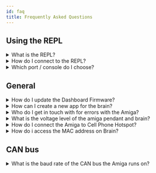 ```yaml
---
id: faq
title: Frequently Asked Questions
---
```


## Using the REPL

<details>
  <summary>What is the REPL?</summary>
  <div>
    The REPL is the "Read-Evaluate-Print-Loop", an interactive
    terminal for running CircuitPython commands directly on the
    microcontroller.
    <br/><br/>
    Some basics:
    <br/>
    - You can interrupt the running code with <code>ctrl+C</code>
    <br/>
    - You can enter CircuitPython commands (or paste them with a
    right click) following the <code>>>></code> and run them with
    <code>Enter</code>
    <br/>
    - You can restart the previously running application with
    <code>ctrl+D</code>
    <br/>
    - You can find more details at: <a
      href="https://learn.adafruit.com/welcome-to-circuitpython/the-repl">Adafruit "The REPL"</a>.
    </div>
</details>

<details>
  <summary>How do I connect to the REPL?</summary>
  <div>
    <div>
    There are multiple methods for connecting to the serial
    console of your microcontrollers (dashboard, pendant, MCU
    kit, etc.).
    <br/><br/>
    The Advanced serial console is recommended, but Mu is easier
    to get started with and has some useful added-on
    functionality (like a plotter for printed tuples).
    <br/><br/>
    The pendant, and other simple microcontrollers, will show up
    as a single serial port.
    The dashboard will show up as two ports, one for the console
    and one for data transfer.
    The first port should be the console you want to connect to
    for stopping the program, running commands in the REPL, etc.
    </div>
    <br/>
    <details>
      <summary>Advanced serial console</summary>
      <div>
        <details>
        <summary>Windows</summary>
        <div>
            See the adafruit docs for getting started with PuTTY: <a
            href="https://learn.adafruit.com/welcome-to-circuitpython/advanced-serial-console-on-windows">
            Windows serial console</a>.
        </div>
        </details>
        <details>
        <summary>Linux</summary>
        <div>
            See the adafruit docs for getting started with
            'screen' in your terminal: <a
            href="https://learn.adafruit.com/welcome-to-circuitpython/advanced-serial-console-on-linux">
            Linux serial console</a>.
        </div>
        </details>
        <details>
        <summary>Mac</summary>
        <div>
            See the adafruit docs for getting started with
            'screen' in your terminal: <a
            href="https://learn.adafruit.com/welcome-to-circuitpython/advanced-serial-console-on-mac-and-linux">
            Mac serial console</a>.
            <br/><br/>
            TIP: Use autocomplete to get the correct usb modem
            <code>.../tty.usb[tab_for_autocomplete]</code>
        </div>
        </details>
      </div>
    </details>
    <details>
      <summary>Mu</summary>
      <div>
        Mu is the recommended starter serial console program by
        adafruit on their  <a href="https://learn.adafruit.com/welcome-to-circuitpython/kattni-connecting-to-the-serial-console">CircuitPython
        serial console page</a>.
        Mu has a built in plotter for tuples printed to the
        serial console (print statements in the python code on
        your microcontroller), which can be convenient for
        debugging.
        <br/>
        <br/>
        However, we've found that Mu can be a little unstable,
        freezes occasionally, and lacks some useful advanced
        functionality.
        So we'd recommend checking out their links for the
        advanced serial consoles for most purposes.
      </div>
    </details>
  </div>
</details>

<details>
  <summary>Which port / console do I choose?</summary>
  <div>
    As described in the Adafruit advanced serial console links,
    you can query the devices on Linux & Mac with:<br/><code>ls /
    dev/ttyACM*</code> or find the Windows <code>COM</code> port
    in the Device Manager.
    <br/><br/>
    - The pendant, and other simple microcontrollers, will show
    up as a single serial port.
    <br/>
    - The dashboard will show up as two ports, one for the
    console and one for data transfer.
    The first port should be the console you want to connect to
    for stopping the program, running commands in the REPL, etc.
    <br/>
    <br/>
    Keep in mind that the ports will increment as you connect
    multiple devices.
  </div>
</details>

## General

<details>
  <summary>How do I update the Dashboard Firmware?</summary>
  <div>
     All latest updates are available online with detailed
     instructions that will take you step by step to a successful
     update.
    <br/><br/>
    - You can find more details at: <a href="/docs/dashboard/dashboard-fw">
      Dashboard Firmware Updates</a>.
    </div>
</details>

<details>
  <summary>How can I create a new app for the brain?</summary>
  <div>
     Custom applications can be created on the brain from
     anywhere. We have a detailed tutorial on creating your first
     custom app on your Amiga.
    <br/><br/>
    - You can find more details at: <a href="/docs/brain/brain-apps">
      Developing Custom Applications</a>.
    </div>
</details>

<details>
  <summary>Who do I get in touch with for errors with the Amiga?</summary>
  <div>
  To ensure we are continuous improving the Amiga, we have made
  it easy for you to submit any bug reports you may be having via
  the farm-ng-amiga Github.
    <br/><br/>
    - You can find more details at: <a href="https://github.com/farm-ng/farm-ng-amiga/issues/new/choose">
      Create a Bug Report</a>.
    </div>
</details>

<details>
 <summary>What is the voltage level of the amiga pendant and brain?</summary>
 <div>
24v power is the voltage for the brain and pendant. While the PoE Switch is 48v.
<br/><br/>
   </div>
</details>

<details>
 <summary>How do I connect the Amiga to Cell Phone Hotspot?</summary>
   <div>
    Depending on your cellular device, instructions can be found in the link below.
    <br/><br/>
    You can find more details at: <a
    href="https://discourse.farm-ng.com/t/connecting-to-the-amiga-cell-phone-hotspot/131">
    Connecting to the Amiga - Cell Phone Hotspot</a>.
   </div>
</details>

<details>
  <summary>How do i access the MAC address on Brain?</summary>
  <div>
    To learn how to access the MAC address of the Brain's WiFi adapter please visit the link below.
    There, the following describes how to retrieve the MAC Address of the Brain WiFi adapter.
    <br/><br/>
    You can find more details at: <a
    href="https://discourse.farm-ng.com/t/wifi-access-the-mac-address/139">
    How to access MAC address on Brain</a>.
    </div>
</details>

## CAN bus

<details>
  <summary>What is the baud rate of the CAN bus the Amiga runs on?
  </summary>
  <div>
     The Amiga CAN bus runs at 250 kbps (250,000 bits per second).
    <br/><br/>
    </div>
</details>
